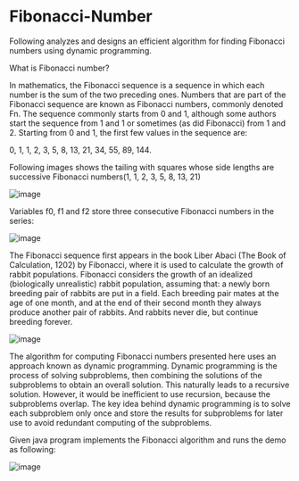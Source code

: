 # Fibonacci-Number
Following analyzes and designs an efficient algorithm for finding Fibonacci numbers using dynamic programming.


What is Fibonacci number? 

In mathematics, the Fibonacci sequence is a sequence in which each number is the sum of the two preceding ones. Numbers that are part of the Fibonacci sequence are known as Fibonacci numbers, commonly denoted Fn. The sequence commonly starts from 0 and 1, although some authors start the sequence from 1 and 1 or sometimes (as did Fibonacci) from 1 and 2. Starting from 0 and 1, the first few values in the sequence are:

0, 1, 1, 2, 3, 5, 8, 13, 21, 34, 55, 89, 144.

Following images shows the tailing with squares whose side lengths are successive Fibonacci numbers(1, 1, 2, 3, 5, 8, 13, 21)

![image](https://user-images.githubusercontent.com/24220136/231648700-542473c4-a49c-40c8-8c85-e268989e1d66.png)

Variables f0, f1 and f2 store three consecutive Fibonacci numbers in the series:

![image](https://user-images.githubusercontent.com/24220136/231650607-c90c1934-16ea-4d72-aa42-15c0378f9577.png)


The Fibonacci sequence first appears in the book Liber Abaci (The Book of Calculation, 1202) by Fibonacci, where it is used to calculate the growth of rabbit populations. Fibonacci considers the growth of an idealized (biologically unrealistic) rabbit population, assuming that: a newly born breeding pair of rabbits are put in a field. Each breeding pair mates at the age of one month, and at the end of their second month they always produce another pair of rabbits. And rabbits never die, but continue breeding forever.

![image](https://user-images.githubusercontent.com/24220136/231649248-ff005949-0320-45e5-bef7-a72fef46145a.png)

The algorithm for computing Fibonacci numbers presented here uses an approach known as dynamic programming. Dynamic programming is the process of solving subproblems, then combining the solutions of the subproblems to obtain an overall solution. This naturally leads to a recursive solution. However, it would be inefficient to use recursion, because the subproblems overlap. The key idea behind dynamic programming is to solve each subproblem only once and store the results for subproblems for later use to avoid redundant computing of the subproblems.

Given java program implements the Fibonacci algorithm and runs the demo as following:

![image](https://user-images.githubusercontent.com/24220136/231650188-e321e2b4-e96d-40eb-b5e9-6f3ba0fd8626.png)
